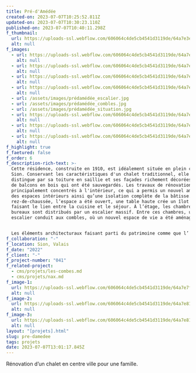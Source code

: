 ```yaml
---
title: Pré-d'Amédée
created-on: 2023-07-07T10:25:52.811Z
updated-on: 2023-07-07T10:30:23.110Z
published-on: 2023-07-07T10:40:11.298Z
f_thumbnail:
  url: https://uploads-ssl.webflow.com/606064c4de5cb4541d3119de/64a7e3e1500c505242de5991_preamede-thumbnail.jpg
  alt: null
f_images:
  - url: https://uploads-ssl.webflow.com/606064c4de5cb4541d3119de/64a7e6ac64c6b636727769d7_predamedee-01.jpg
    alt: null
  - url: https://uploads-ssl.webflow.com/606064c4de5cb4541d3119de/64a7e6abb6461b26dd650a24_predamedee-02.jpg
    alt: null
  - url: https://uploads-ssl.webflow.com/606064c4de5cb4541d3119de/64a7e6a8baee9d45458d59d5_predamedee-03.jpg
    alt: null
  - url: https://uploads-ssl.webflow.com/606064c4de5cb4541d3119de/64a7e6a811a3d501576fb17b_predamedee-04.jpg
    alt: null
  - url: /assets/images/prédamédée_escalier.jpg
  - url: /assets/images/prédamédée_combles.jpg
  - url: /assets/images/prédamédée_situation.jpg
  - url: https://uploads-ssl.webflow.com/606064c4de5cb4541d3119de/64a7e6abdb6f0b019a9d2f62_predamedee-06.jpg
    alt: null
  - url: https://uploads-ssl.webflow.com/606064c4de5cb4541d3119de/64a7e6a8b57a8f33bab7e38e_predamedee-07.jpg
    alt: null
  - url: https://uploads-ssl.webflow.com/606064c4de5cb4541d3119de/64a7e6ae3036f38e45a94854_predamedee-05.jpg
    alt: null
f_highlight: true
f_faetured: false
f_order: 6
f_description-rich-text: >-
  Cette résidence, construite en 1910, est idéalement située en plein cœur de
  Sion. Conservant les caractéristiques d'un chalet traditionnel, elle se
  distingue par sa toiture en saillie et ses façades richement décorées, ornées
  de balcons en bois qui ont été sauvegardés. Les travaux de rénovation se sont
  principalement concentrés à l'intérieur, ce qui a permis un nouvel aménagement
  des espaces intérieurs ainsi qu’une isolation complète de la bâtisse. Au
  rez-de-chaussée, l’espace a été ouvert, une table haute crée un îlot central
  faisant le lien entre la cuisine et le séjour. À l’étage, les chambres et
  bureaux sont distribués par un escalier massif. Entre ces chambres, un nouvel
  escalier conduit aux combles, où un nouvel espace de vie a été aménagé.


  Les éléments architecturaux faisant parti du patrimoine comme que l’ escaliers en bois massif et les parquets ont été conservé. Le carrelage, la tapisserie à motifs ainsi que les parois peintes en blanc offrent quant à elles une touche de fraîcheur et modernité aux espaces et confèrent un cadre de vie générale agréable.
f_collaboration: "-"
f_location: Sion, Valais
f_date: "2022"
f_client: "-"
f_project-number: "041"
f_related-project:
  - cms/projets/les-combes.md
  - cms/projets/nax.md
f_image-1:
  url: https://uploads-ssl.webflow.com/606064c4de5cb4541d3119de/64a7e7fd7c7fc8bae46ec968_predamedee-highlight-01.jpg
  alt: null
f_image-2:
  url: https://uploads-ssl.webflow.com/606064c4de5cb4541d3119de/64a7e811696fdd543ee54de2_predamedee-highlight-02.jpg
  alt: null
f_image-3:
  url: https://uploads-ssl.webflow.com/606064c4de5cb4541d3119de/64a7e8187a826a25da076c19_predamedee-highlight-03.jpg
  alt: null
layout: "[projets].html"
slug: pre-damedee
tags: projets
date: 2023-07-07T13:01:17.845Z
---
```


Rénovation d’un chalet en centre ville pour une famille.

‍
